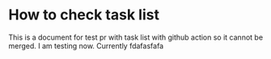# How to check task list

This is a document for test pr with task list with github action so it cannot be merged. I am testing now. Currently  fdafasfafa
